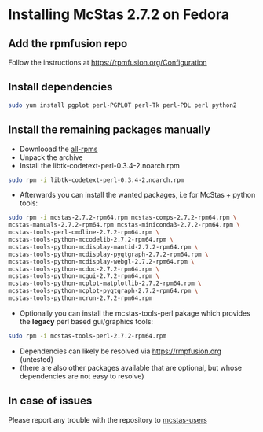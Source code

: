 # Installing McStas 2.7.2 on Fedora 

## Add the rpmfusion repo
Follow the instructions at https://rpmfusion.org/Configuration

## Install dependencies
```bash
sudo yum install pgplot perl-PGPLOT perl-Tk perl-PDL perl python2
```

## Install the remaining packages manually
* Downlooad the [all-rpms](https://download.mcstas.org/mcstas-2.7.2/linux/fedora/all-rpms.tgz)
* Unpack the archive
* Install the libtk-codetext-perl-0.3.4-2.noarch.rpm
```bash
sudo rpm -i libtk-codetext-perl-0.3.4-2.noarch.rpm
```
* Afterwards you can install the wanted packages, i.e for McStas + python
tools:
```bash
sudo rpm -i mcstas-2.7.2-rpm64.rpm mcstas-comps-2.7.2-rpm64.rpm \
mcstas-manuals-2.7.2-rpm64.rpm mcstas-miniconda3-2.7.2-rpm64.rpm \
mcstas-tools-perl-cmdline-2.7.2-rpm64.rpm \
mcstas-tools-python-mccodelib-2.7.2-rpm64.rpm \
mcstas-tools-python-mcdisplay-mantid-2.7.2-rpm64.rpm \
mcstas-tools-python-mcdisplay-pyqtgraph-2.7.2-rpm64.rpm \
mcstas-tools-python-mcdisplay-webgl-2.7.2-rpm64.rpm \
mcstas-tools-python-mcdoc-2.7.2-rpm64.rpm \
mcstas-tools-python-mcgui-2.7.2-rpm64.rpm \
mcstas-tools-python-mcplot-matplotlib-2.7.2-rpm64.rpm \
mcstas-tools-python-mcplot-pyqtgraph-2.7.2-rpm64.rpm \
mcstas-tools-python-mcrun-2.7.2-rpm64.rpm
```
* Optionally you can install the mcstas-tools-perl pakage which provides the **legacy** perl based gui/graphics tools:
```bash
sudo rpm -i mcstas-tools-perl-2.7.2-rpm64.rpm
```
* Dependencies can likely be resolved via https://rmpfusion.org (untested)
* (there are also other packages available that are optional, but
  whose dependencies are not easy to resolve)

## In case of issues
Please report any trouble with the repository to [mcstas-users](mailto:mcstas-users@mcstas.org)

